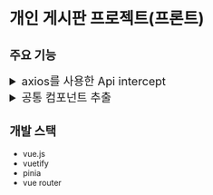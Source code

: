 # 개인 게시판 프로젝트(프론트)


## 주요 기능
<details>
    <summary style="font-size: 20px"> axios를 사용한 Api intercept</summary>

Request: 회원과 관련된 API에서 요청을 보내기전 intercept해 token을 넣어준다.
```
memberApiInstance.interceptors.request.use(
  function (config) {
    const memberStore = useMemberStore()
    const accessToken = memberStore.token;

    if (accessToken) {
      config.headers.Authorization = `Bearer ${accessToken}`;
    }
    return config;
  },
);

```
Response: API응답으로 특정 HTTP Method가 내려왔다면 intercept해 ERROR 페이지로 이동한다.
```
memberApiInstance.interceptors.response.use(function (response) {
  return response;
}, function (error) {

  if (error.response.status === 403) {
    router.replace({
      name: ERROR_ROUTER_NAME,
      query: {statusCode: 403}
    })
  } else if(error.response.status === 404) {
    router.replace({
      name: ERROR_ROUTER_NAME,
      query: {statusCode: 404}
    })
  } else if(error.response.status === 500) {
    router.replace({
      name: ERROR_ROUTER_NAME,
      query: {statusCode: 500}
    })
  } else{
    return Promise.reject(error);
  }
});
```
</details>

<details>
    <summary style="font-size: 20px"> 공통 컴포넌트 추출</summary>
ex. 제출 버튼 컴포넌트 <br>
공통으로 쓰이는 submit 버튼의 component화 (바뀌는 부분을 prop로 뽑아 변경에 대응)

```
<script setup>
import {computed} from "vue";

const props = defineProps(['value', 'formValidate', 'color', 'variant'])

...

</script>

<template>
  <v-btn
    @click="$emit('clickEvent')"
    class="mb-8"
    :color="props.color"
    size="large"
    :variant="variant"
    type="submit"
    :disabled="!form"
    block
  >
    {{ props.value }}
  </v-btn>
</template>

<style scoped>

</style>

```
</details>


## 개발 스택
- vue.js
- vuetify
- pinia 
- vue router


